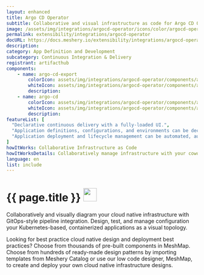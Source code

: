 ```yaml
---
layout: enhanced
title: Argo CD Operator
subtitle: Collaborative and visual infrastructure as code for Argo CD Operator
image: /assets/img/integrations/argocd-operator/icons/color/argocd-operator-color.svg
permalink: extensibility/integrations/argocd-operator
docURL: https://docs.meshery.io/extensibility/integrations/argocd-operator
description: 
category: App Definition and Development
subcategory: Continuous Integration & Delivery
registrant: artifacthub
components: 
	- name: argo-cd-export
		colorIcon: assets/img/integrations/argocd-operator/components/argo-cd-export/icons/color/argo-cd-export-color.svg
		whiteIcon: assets/img/integrations/argocd-operator/components/argo-cd-export/icons/white/argo-cd-export-white.svg
		description: 
	- name: argo-cd
		colorIcon: assets/img/integrations/argocd-operator/components/argo-cd/icons/color/argo-cd-color.svg
		whiteIcon: assets/img/integrations/argocd-operator/components/argo-cd/icons/white/argo-cd-white.svg
		description: 
featureList: [
  "Declarative continuous delivery with a fully-loaded UI.",
  "Application definitions, configurations, and environments can be declarative and version controlled.",
  "Application deployment and lifecycle management can be automated, auditable, and easy to understand."
]
howItWorks: Collaborative Infrastructure as Code
howItWorksDetails: Collaboratively manage infrastructure with your coworkers synchronously sharing the same designs.
language: en
list: include
---
```

<h1>{{ page.title }} <img src="{{ page.image }}" style="width: 35px; height: 35px;" /></h1>

<p>

</p>
<p>
    Collaboratively and visually diagram your cloud native infrastructure with GitOps-style pipeline integration. Design, test, and manage configuration your Kubernetes-based, containerized applications as a visual topology.
</p>
<p>
    Looking for best practice cloud native design and deployment best practices? Choose from thousands of pre-built components in MeshMap. Choose from hundreds of ready-made design patterns by importing templates from Meshery Catalog or use our low code designer, MeshMap, to create and deploy your own cloud native infrastructure designs.
</p>
